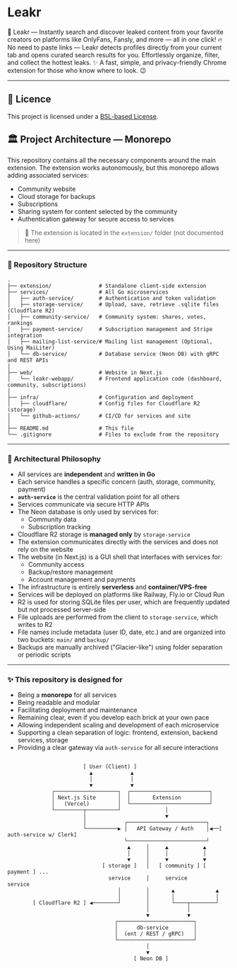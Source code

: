# Leakr

🚀 Leakr — Instantly search and discover leaked content from your favorite creators on platforms like OnlyFans, Fansly, and more — all in one click! 🔥 No need to paste links — Leakr detects profiles directly from your current tab and opens curated search results for you. Effortlessly organize, filter, and collect the hottest leaks. ✨ A fast, simple, and privacy-friendly Chrome extension for those who know where to look. 😉

---

## 📜 Licence

This project is licensed under a [BSL-based License](LICENCE).

## 🏛️ Project Architecture — Monorepo

This repository contains all the necessary components around the main extension.
The extension works autonomously, but this monorepo allows adding associated services:

- Community website
- Cloud storage for backups
- Subscriptions
- Sharing system for content selected by the community
- Authentication gateway for secure access to services

> 📌 The extension is located in the `extension/` folder (not documented here)

---

### 📆 Repository Structure

```b
.
├── extension/               # Standalone client-side extension
├── services/                # All Go microservices
│   ├── auth-service/        # Authentication and token validation
│   ├── storage-service/     # Upload, save, retrieve .sqlite files (Cloudflare R2)
│   ├── community-service/   # Community system: shares, votes, rankings
│   ├── payment-service/     # Subscription management and Stripe integration
│   ├── mailing-list-service/# Mailing list management (Optional, Using MaiLiter)
│   └── db-service/          # Database service (Neon DB) with gRPC and REST APIs
│
├── web/                     # Website in Next.js
│   └── leakr-webapp/        # Frontend application code (dashboard, community, subscriptions)
│
├── infra/                   # Configuration and deployment
│   ├── cloudflare/          # Config files for Cloudflare R2 (storage)
│   └── github-actions/      # CI/CD for services and site
│
├── README.md                # This file
└── .gitignore               # Files to exclude from the repository
```

---

### 🧠 Architectural Philosophy

- All services are **independent** and **written in Go**
- Each service handles a specific concern (auth, storage, community, payment)
- **`auth-service`** is the central validation point for all others
- Services communicate via secure HTTP APIs
- The Neon database is only used by services for:
  - Community data
  - Subscription tracking
- Cloudflare R2 storage is **managed only** by `storage-service`
- The extension communicates directly with the services and does not rely on the website
- The website (in Next.js) is a GUI shell that interfaces with services for:
  - Community access
  - Backup/restore management
  - Account management and payments
- The infrastructure is entirely **serverless** and **container/VPS-free**
- Services will be deployed on platforms like Railway, Fly.io or Cloud Run
- R2 is used for storing SQLite files per user, which are frequently updated but not processed server-side
- File uploads are performed from the client to `storage-service`, which writes to R2
- File names include metadata (user ID, date, etc.) and are organized into two buckets: `main/` and `backup/`
- Backups are manually archived ("Glacier-like") using folder separation or periodic scripts

---

### ✨ This repository is designed for

- Being a **monorepo** for all services
- Being readable and modular
- Facilitating deployment and maintenance
- Remaining clear, even if you develop each brick at your own pace
- Allowing independent scaling and development of each microservice
- Supporting a clean separation of logic: frontend, extension, backend services, storage
- Providing a clear gateway via `auth-service` for all secure interactions

```b

                        [ User (Client) ]
                          ▲            ▲
                          │            │
                          ▼            ▼
              ┌────────────────────┐  ┌─────────────────────────┐
              │ Next.js Site       │  │       Extension         │
              │   (Vercel)         │  └─────────────────────────┘
              └─────────┬──────────┘              │
                        │                         ▼
                        │            ┌─────────────────────────┐
                        └──────────▶ │   API Gateway / Auth    │◀──[ auth-service w/ Clerk]
                                     └─────────────────────────┘
                                      ▲     │     ▲           ▲
                                      │     │     │           │
                                      ▼     │     ▼           ▼
                              [ storage ]   │   [ community ] [ payment ] ...
                                service     │     service       service
                                   │        │       ▲             ▲
                                   │        │       │             │
        [ Cloudflare R2 ] ◀────────┘        │       └────┬────────┘
                                            │            │
                                            ▼            ▼
                                  ┌────────────────────────┐
                                  │      db-service        │
                                  │  (ent / REST / gRPC)   │
                                  └────────────────────────┘
                                            │
                                            ▼
                                        [ Neon DB ]

